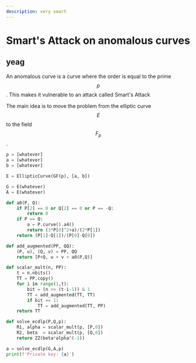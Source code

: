 ```yaml
---
description: very smart
---
```


# Smart's Attack on anomalous curves

## yeag

An anomalous curve is a curve where the order is equal to the prime $$p$$. This makes it vulnerable to an attack called Smart's Attack

The main idea is to move the problem from the elliptic curve $$E$$ to the field $$F_p$$.

```python
p = [whatever]
a = [whatever]
b = [whatever]

E = EllipticCurve(GF(p), [a, b])

G = E(whatever)
A = E(whatever)

def a0(P, Q):
    if P[2] == 0 or Q[2] == 0 or P == -Q:
        return 0
    if P == Q:
        a = P.curve().a4()
        return (3*P[0]^2+a)/(2*P[1])
    return (P[1]-Q[1])/(P[0]-Q[0])

def add_augmented(PP, QQ):
    (P, u), (Q, v) = PP, QQ
    return [P+Q, u + v + a0(P,Q)]

def scalar_mult(n, PP):
    t = n.nbits()
    TT = PP.copy()
    for i in range(1,t):
        bit = (n >> (t-i-1)) & 1
        TT = add_augmented(TT, TT)
        if bit == 1:
            TT = add_augmented(TT, PP)
    return TT

def solve_ecdlp(P,Q,p):
    R1, alpha = scalar_mult(p, [P,0])
    R2, beta  = scalar_mult(p, [Q,0])
    return ZZ(beta*alpha^(-1))

a = solve_ecdlp(G,A,p)
print(f'Private key: {a}')
```
